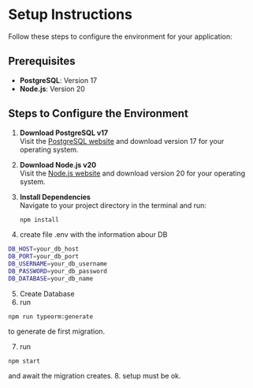 # Setup Instructions

Follow these steps to configure the environment for your application:

## Prerequisites

- **PostgreSQL**: Version 17
- **Node.js**: Version 20

## Steps to Configure the Environment

1. **Download PostgreSQL v17**  
   Visit the [PostgreSQL website](https://www.postgresql.org/download/) and download version 17 for your operating system.

2. **Download Node.js v20**  
   Visit the [Node.js website](https://nodejs.org/en/download/) and download version 20 for your operating system.

3. **Install Dependencies**  
   Navigate to your project directory in the terminal and run:
   ```bash
   npm install

4. create file .env with the information abour DB    
 ```bash
 DB_HOST=your_db_host
 DB_PORT=your_db_port
 DB_USERNAME=your_db_username
 DB_PASSWORD=your_db_password
 DB_DATABASE=your_db_name
```
5. Create Database
6. run
```
npm run typeorm:generate
```
to generate de first migration.

7. run
```
npm start
```
and await the migration creates.
8. setup must be ok.

